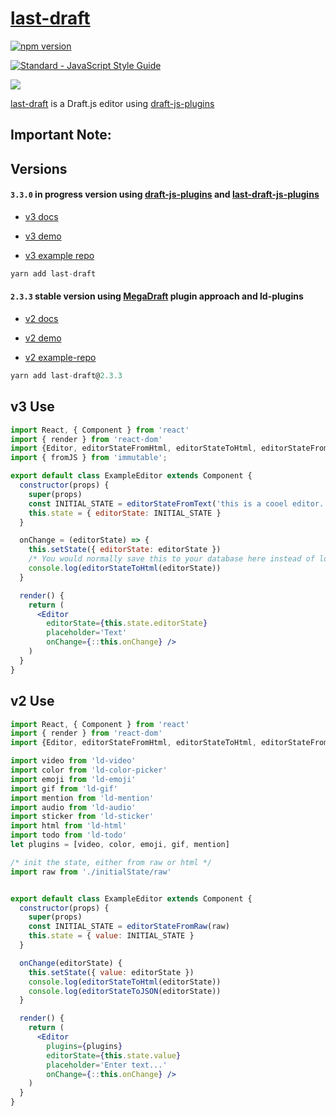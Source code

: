 # [last-draft](http://lastdraft.xyz)

[![npm version](https://badge.fury.io/js/last-draft.svg)](https://badge.fury.io/js/last-draft)

[![Standard - JavaScript Style Guide](https://img.shields.io/badge/code%20style-standard-brightgreen.svg)](http://standardjs.com/)

![](https://raw.githubusercontent.com/vacenz/last-draft/master/example/public/screenshot.gif)

[last-draft](http://lastdraft.xyz) is a Draft.js editor using [draft-js-plugins](https://draft-js-plugins.com)

## Important Note:

## Versions

#### `3.3.0` in progress version using [draft-js-plugins](https://draft-js-plugins.com) and [last-draft-js-plugins](https://github.com/vacenz/last-draft-js-plugins)

- [v3 docs](https://github.com/vacenz/last-draft/tree/v3)

- [v3 demo](http://lastdraft.xyz/v3)

- [v3 example repo](https://github.com/vacenz/last-draft-example-v3)

```jsx
yarn add last-draft
```

#### `2.3.3` stable version using [MegaDraft](https://github.com/globocom/megadraft) plugin approach and ld-plugins

- [v2 docs](https://github.com/vacenz/last-draft/tree/v2)

- [v2 demo](http://lastdraft.xyz)

- [v2 example-repo](https://github.com/vacenz/last-draft-example)

```jsx
yarn add last-draft@2.3.3
```

## v3 Use
```jsx
import React, { Component } from 'react'
import { render } from 'react-dom'
import {Editor, editorStateFromHtml, editorStateToHtml, editorStateFromRaw, editorStateFromText} from 'last-draft'
import { fromJS } from 'immutable';

export default class ExampleEditor extends Component {
  constructor(props) {
    super(props)
    const INITIAL_STATE = editorStateFromText('this is a cooel editor... 🏄🌠🏀')
    this.state = { editorState: INITIAL_STATE }
  }

  onChange = (editorState) => {
    this.setState({ editorState: editorState })
    /* You would normally save this to your database here instead of logging it */
    console.log(editorStateToHtml(editorState))
  }

  render() {
    return (
      <Editor
        editorState={this.state.editorState}
        placeholder='Text'
        onChange={::this.onChange} />
    )
  }
}
```

## v2 Use
```jsx
import React, { Component } from 'react'
import { render } from 'react-dom'
import {Editor, editorStateFromHtml, editorStateToHtml, editorStateFromRaw, editorStateToJSON} from 'last-draft'

import video from 'ld-video'
import color from 'ld-color-picker'
import emoji from 'ld-emoji'
import gif from 'ld-gif'
import mention from 'ld-mention'
import audio from 'ld-audio'
import sticker from 'ld-sticker'
import html from 'ld-html'
import todo from 'ld-todo'
let plugins = [video, color, emoji, gif, mention]

/* init the state, either from raw or html */
import raw from './initialState/raw'


export default class ExampleEditor extends Component {
  constructor(props) {
    super(props)
    const INITIAL_STATE = editorStateFromRaw(raw)
    this.state = { value: INITIAL_STATE }
  }

  onChange(editorState) {
    this.setState({ value: editorState })
    console.log(editorStateToHtml(editorState))
    console.log(editorStateToJSON(editorState))
  }

  render() {
    return (
      <Editor
        plugins={plugins}
        editorState={this.state.value}
        placeholder='Enter text...'
        onChange={::this.onChange} />
    )
  }
}
```
